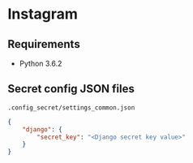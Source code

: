 # Instagram

## Requirements

- Python 3.6.2

## Secret config JSON files

`.config_secret/settings_common.json`

```json
{
    "django": {
        "secret_key": "<Django secret key value>"
    }
}
```